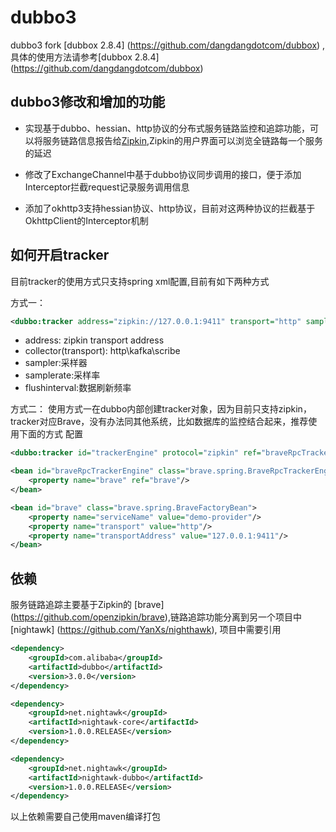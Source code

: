 # dubbo3

dubbo3 fork [dubbox 2.8.4] (https://github.com/dangdangdotcom/dubbox) , 具体的使用方法请参考[dubbox 2.8.4] (https://github.com/dangdangdotcom/dubbox)

## dubbo3修改和增加的功能

* 实现基于dubbo、hessian、http协议的分布式服务链路监控和追踪功能，可以将服务链路信息报告给[Zipkin](http://zipkin.io/),Zipkin的用户界面可以浏览全链路每一个服务的延迟

* 修改了ExchangeChannel中基于dubbo协议同步调用的接口，便于添加Interceptor拦截request记录服务调用信息

* 添加了okhttp3支持hessian协议、http协议，目前对这两种协议的拦截基于OkhttpClient的Interceptor机制

## 如何开启tracker

目前tracker的使用方式只支持spring xml配置,目前有如下两种方式

方式一：
```xml
<dubbo:tracker address="zipkin://127.0.0.1:9411" transport="http" sampler="counting" samplerate="1.0" flushinterval="2"/>
```

* address: zipkin transport address
* collector(transport): http\kafka\scribe
* sampler:采样器
* samplerate:采样率
* flushinterval:数据刷新频率

方式二：
使用方式一在dubbo内部创建tracker对象，因为目前只支持zipkin，tracker对应Brave，没有办法同其他系统，比如数据库的监控结合起来，推荐使用下面的方式
配置

```xml
<dubbo:tracker id="trackerEngine" protocol="zipkin" ref="braveRpcTrackerEngine"/>

<bean id="braveRpcTrackerEngine" class="brave.spring.BraveRpcTrackerEngineFactoryBean">
    <property name="brave" ref="brave"/>
</bean>

<bean id="brave" class="brave.spring.BraveFactoryBean">
    <property name="serviceName" value="demo-provider"/>
    <property name="transport" value="http"/>
    <property name="transportAddress" value="127.0.0.1:9411"/>
</bean>
```


## 依赖

服务链路追踪主要基于Zipkin的 [brave] (https://github.com/openzipkin/brave),链路追踪功能分离到另一个项目中[nightawk] (https://github.com/YanXs/nighthawk),
项目中需要引用

```xml
<dependency>
    <groupId>com.alibaba</groupId>
    <artifactId>dubbo</artifactId>
    <version>3.0.0</version>
</dependency>

<dependency>
    <groupId>net.nightawk</groupId>
    <artifactId>nightawk-core</artifactId>
    <version>1.0.0.RELEASE</version>
</dependency>

<dependency>
    <groupId>net.nightawk</groupId>
    <artifactId>nightawk-dubbo</artifactId>
    <version>1.0.0.RELEASE</version>
</dependency>
```

以上依赖需要自己使用maven编译打包



